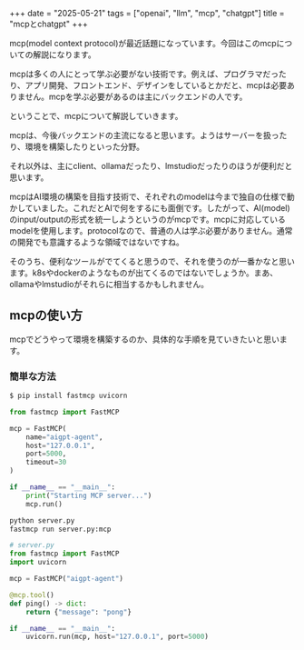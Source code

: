 +++
date = "2025-05-21"
tags = ["openai", "llm", "mcp", "chatgpt"]
title = "mcpとchatgpt"
+++

mcp(model context protocol)が最近話題になっています。今回はこのmcpについての解説になります。

mcpは多くの人にとって学ぶ必要がない技術です。例えば、プログラマだったり、アプリ開発、フロントエンド、デザインをしているとかだと、mcpは必要ありません。mcpを学ぶ必要があるのは主にバックエンドの人です。

ということで、mcpについて解説していきます。

mcpは、今後バックエンドの主流になると思います。ようはサーバーを扱ったり、環境を構築したりといった分野。

それ以外は、主にclient、ollamaだったり、lmstudioだったりのほうが便利だと思います。

mcpはAI環境の構築を目指す技術で、それぞれのmodelは今まで独自の仕様で動かしていました。これだとAIで何をするにも面倒です。したがって、AI(model)のinput/outputの形式を統一しようというのがmcpです。mcpに対応しているmodelを使用します。protocolなので、普通の人は学ぶ必要がありません。通常の開発でも意識するような領域ではないですね。

そのうち、便利なツールがでてくると思うので、それを使うのが一番かなと思います。k8sやdockerのようなものが出てくるのではないでしょうか。まあ、ollamaやlmstudioがそれらに相当するかもしれません。

## mcpの使い方

mcpでどうやって環境を構築するのか、具体的な手順を見ていきたいと思います。

### 簡単な方法

```sh
$ pip install fastmcp uvicorn
```

```py:server.py
from fastmcp import FastMCP

mcp = FastMCP(
    name="aigpt-agent",
    host="127.0.0.1",
    port=5000,
    timeout=30
)

if __name__ == "__main__":
    print("Starting MCP server...")
    mcp.run()
```

```sh
python server.py
fastmcp run server.py:mcp
```

```py:server.py
# server.py
from fastmcp import FastMCP
import uvicorn

mcp = FastMCP("aigpt-agent")

@mcp.tool()
def ping() -> dict:
    return {"message": "pong"}

if __name__ == "__main__":
    uvicorn.run(mcp, host="127.0.0.1", port=5000)
```
